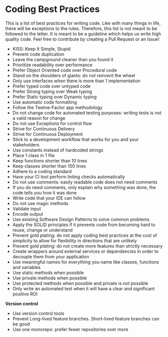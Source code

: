 # Coding Best Practices

This is a list of best practices for writing code. Like with many things in life, there will be exceptions to the rules. Therefore, this list is not meant to be followed to the letter. It is meant to be a guideline which helps us write high quality code. Feel free to contribute by creating a Pull Request or an Issue!

- KISS: Keep It Simple, Stupid
- Prevent code duplication
- Leave the campground cleaner than you found it
- Prioritize readability over performance
- Prefer Object Oriented code over Procedural code
- Stand on the shoulders of giants: do not reinvent the wheel
- Only use interfaces when there is more than 1 implementation
- Prefer typed code over untyped code
- Prefer Strong typing over Weak typing
- Prefer Static typing over Dynamic typing
- Use automatic code formatting
- Follow the Twelve-Factor app methodology
- Do not change code for automated testing purposes: writing tests is not a valid reason for change
- Do not use Exceptions for control flow
- Strive for Continuous Delivery
- Strive for Continuous Deployment
- Stick to a development workflow that works for you and your stakeholders
- Use constants instead of hardcoded strings
- Place 1 class in 1 file
- Keep functions shorter than 10 lines
- Keep classes shorter than 100 lines
- Adhere to a coding standard 
- Have your CI tool perform linting checks automatically
- Do not use comments: easily readable code does not need comments
- If you do need comments, only explain why something was done, the code tells you how it was done
- Write code that your IDE can follow
- Do not use magic methods
- Validate input
- Encode output
- Use existing Software Design Patterns to solve common problems
- Apply the SOLID principles if it prevents code from becoming hard to reuse, change or understand
- Prevent gold plating: do not apply coding best practices at the cost of simplicity to allow for flexibility in directions that are unlikely
- Prevent gold plating: do not create more features than strictly necessary
- Create wrappers around external services or dependencies in order to decouple them from your application
- Use meaningful names for everything you name like classes, functions and variables
- Use static methods when possible
- Use private methods when possible
- Use protected methods when possible and private is not possible
- Only write an automated test when it will have a clear and significant positive ROI

**Version control**
- Use version control tools
- Prevent Long-lived feature branches. Short-lived feature branches can be good
- Use one monorepo: prefer fewer repositories over more


